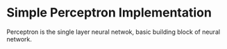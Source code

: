 # Simple Perceptron Implementation

Perceptron is the single layer neural netwok, basic building block of neural network. 
